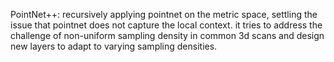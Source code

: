 PointNet++: recursively applying pointnet on the metric space, settling the issue that pointnet does not capture the local context. it tries to address the challenge of non-uniform sampling density in common 3d scans and design new layers to adapt to varying sampling densities.